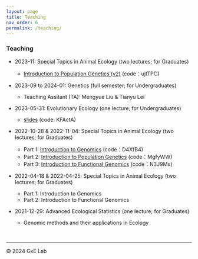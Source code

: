 ```yaml
---
layout: page
title: Teaching
nav_order: 6
permalink: /teaching/
---
```


### Teaching

- 2023-11: Special Topics in Animal Ecology (two lectures; for Graduates)
  - [Introduction to Population Genetics (v2)](https://www.jianguoyun.com/p/DfgRqdQQ146cBhiOjKMFIAA) (code：ujtTPC)

- 2023-09 to 2024-01: Genetics (full semester; for Undergraduates)
  - Teaching Assitant (TA): Mengyue Liu & Tianyu Lei

- 2023-05-31: Evolutionary Ecology (one lecture; for Undergraduates)
  - [slides](https://www.jianguoyun.com/p/DUUhee8Q146cBhj744gFIAA) (code: KFActA)

- 2022-10-28 & 2022-11-04: Special Topics in Animal Ecology (two lectures; for Graduates)
  - Part 1:  [Introduction to Genomics](https://www.jianguoyun.com/p/DfmjMzsQ146cBhiaxOAEIAA)  (code：D4XfB4)
  - Part 2: [Introduction to Population Genetics](https://www.jianguoyun.com/p/DSGotNkQ146cBhifxOAEIAA)  (code：MgfyWW)
  - Part 3: [Introduction to Functional Genomics](https://www.jianguoyun.com/p/Dahi7boQ146cBhilxOAEIAA) (code：N3J9Mx)

- 2022-04-18 & 2022-04-25: Special Topics in Animal Ecology (two lectures; for Graduates)
  - Part 1: Introduction to Genomics
  - Part 2: Introduction to Functional Genomics

- 2021-12-29: Advanced Ecological Statistics (one lecture; for Graduates)
  - Genomic methods and their applications in Ecology

<br/>


-----

© 2024 GxE Lab
